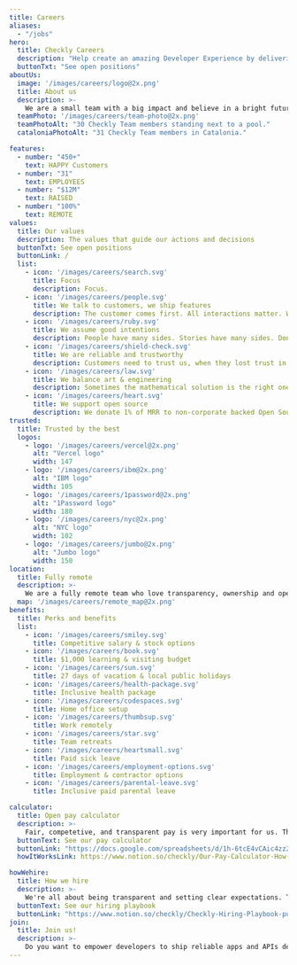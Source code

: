 ```yaml
---
title: Careers
aliases:
  - "/jobs"
hero:
  title: Checkly Careers
  description: "Help create an amazing Developer Experience by delivering the number one active monitoring platform."
  buttonTxt: "See open positions"
aboutUs:
  image: '/images/careers/logo@2x.png'
  title: About us
  description: >-
    We are a small team with a big impact and believe in a bright future where apps are built and shipped more reliably from to dev to production and further.<br /> Our mission is to create the best active monitoring platform for developers. A platform that makes reliability delightful!
  teamPhoto: '/images/careers/team-photo@2x.png'
  teamPhotoAlt: "30 Checkly Team members standing next to a pool."
  cataloniaPhotoAlt: "31 Checkly Team members in Catalonia."

features:
  - number: "450+"
    text: HAPPY Customers
  - number: "31"
    text: EMPLOYEES
  - number: "$12M"
    text: RAISED
  - number: "100%"
    text: REMOTE
values:
  title: Our values
  description: The values that guide our actions and decisions
  buttonTxt: See open positions
  buttonLink: /
  list:
    - icon: '/images/careers/search.svg'
      title: Focus
      description: Focus.
    - icon: '/images/careers/people.svg'
      title: We talk to customers, we ship features
      description: The customer comes first. All interactions matter. We ship communication & features.
    - icon: '/images/careers/ruby.svg'
      title: We assume good intentions
      description: People have many sides. Stories have many sides. Don't judge before learning and listening.
    - icon: '/images/careers/shield-check.svg'
      title: We are reliable and trustworthy
      description: Customers need to trust us, when they lost trust in themselves.
    - icon: '/images/careers/law.svg'
      title: We balance art & engineering
      description: Sometimes the mathematical solution is the right one. Sometimes what feels right is right.
    - icon: '/images/careers/heart.svg'
      title: We support open source
      description: We donate 1% of MRR to non-corporate backed Open Source projects.
trusted:
  title: Trusted by the best
  logos:
    - logo: '/images/careers/vercel@2x.png'
      alt: "Vercel logo"
      width: 147
    - logo: '/images/careers/ibm@2x.png'
      alt: "IBM logo"
      width: 105
    - logo: '/images/careers/1password@2x.png'
      alt: "1Password logo"
      width: 180
    - logo: '/images/careers/nyc@2x.png'
      alt: "NYC logo"
      width: 102
    - logo: '/images/careers/jumbo@2x.png'
      alt: "Jumbo logo"
      width: 150
location:
  title: Fully remote
  description: >-
    We are a fully remote team who love transparency, ownership and open collaboration. We've got teammates in 13+ countries. As part of our team, you can work from wherever you're happiest and most productive.
  map: '/images/careers/remote_map@2x.png'
benefits:
  title: Perks and benefits
  list:
    - icon: '/images/careers/smiley.svg'
      title: Competitive salary & stock options
    - icon: '/images/careers/book.svg'
      title: $1,000 learning & visiting budget
    - icon: '/images/careers/sun.svg'
      title: 27 days of vacation & local public holidays
    - icon: '/images/careers/health-package.svg'
      title: Inclusive health package
    - icon: '/images/careers/codespaces.svg'
      title: Home office setup
    - icon: '/images/careers/thumbsup.svg'
      title: Work remotely
    - icon: '/images/careers/star.svg'
      title: Team retreats
    - icon: '/images/careers/heartsmall.svg'
      title: Paid sick leave
    - icon: '/images/careers/employment-options.svg'
      title: Employment & contractor options
    - icon: '/images/careers/parental-leave.svg'
      title: Inclusive paid parental leave

calculator:
  title: Open pay calculator
  description: >-
    Fair, competetive, and transparent pay is very important for us. That's why we created an open pay calculator that anyone can use to find out what you make if you joined Checkly.
  buttonText: See our pay calculator
  buttonLink: "https://docs.google.com/spreadsheets/d/1h-6tcE4vCAic4zz24NA3xtEAeJpbw0ooQxYvl5yYrrI/copy"
  howItWorksLink: https://www.notion.so/checkly/Our-Pay-Calculator-How-we-pay-our-team-f3c42feab82b444a9cbf8fed545cb727

howWehire:
  title: How we hire
  description: >-
    We're all about being transparent and setting clear expectations. That's why we've put together our hiring playbook. There you'll find a sneak peek of who we are and what you can expect in our hiring process.
  buttonText: See our hiring playbook
  buttonLink: "https://www.notion.so/checkly/Checkly-Hiring-Playbook-public-54bc05178d3b4118a15effe885f96d1a"
join:
  title: Join us!
  description: >-
    Do you want to empower developers to ship reliable apps and APIs delightfully?<br/>Work for a fully remote company that hires talented people from a wide variety of backgrounds and experiences, and that is committed to a respectful and inclusive work environment. Surround yourself with talented team players who support each other and work together towards one clear goal.
---
```

